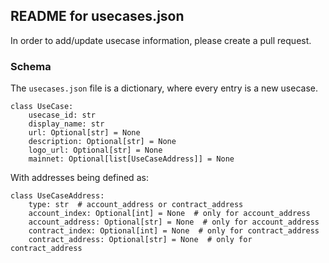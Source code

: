 ## README for usecases.json
In order to add/update usecase information, please create a pull request.

### Schema
The `usecases.json` file is a dictionary, where every entry is a new usecase.

```
class UseCase:
    usecase_id: str
    display_name: str
    url: Optional[str] = None
    description: Optional[str] = None
    logo_url: Optional[str] = None
    mainnet: Optional[list[UseCaseAddress]] = None
```

With addresses being defined as:

```
class UseCaseAddress:
    type: str  # account_address or contract_address
    account_index: Optional[int] = None  # only for account_address
    account_address: Optional[str] = None  # only for account_address
    contract_index: Optional[int] = None  # only for contract_address
    contract_address: Optional[str] = None  # only for contract_address
```

